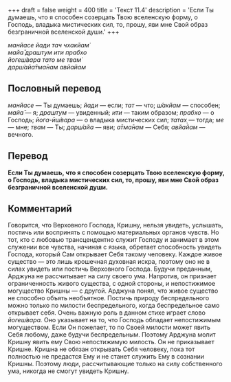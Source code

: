 +++
draft = false
weight = 400
title = 'Текст 11.4'
description = 'Если Ты думаешь, что я способен созерцать Твою вселенскую форму, о Господь, владыка мистических сил, то, прошу, яви мне Свой образ безграничной вселенской души.'
+++

_манйасе йади тач чхакйам̇  
майа̄ драшт̣ум ити прабхо  
йогеш́вара тато ме твам̇  
дарш́айа̄тма̄нам авйайам_

## Пословный перевод

_манйасе_ — Ты думаешь; _йади_ — если; _тат_ — что; _ш́акйам_ — способен; _майа̄_ — я; _драшт̣ум_ — увиденный; _ити_ — таким образом; _прабхо_ — о Господь; _йога_\-_ӣш́вара_ — о владыка мистических сил; _татах̣_ — тогда; _ме_ — мне; _твам_ — Ты; _дарш́айа_ — яви; _а̄тма̄нам_ — Себя; _авйайам_ — вечного.

## Перевод

**Если Ты думаешь, что я способен созерцать Твою вселенскую форму, о Господь, владыка мистических сил, то, прошу, яви мне Свой образ безграничной вселенской души.**

## Комментарий

Говорится, что Верховного Господа, Кришну, нельзя увидеть, услышать, постичь или воспринять с помощью материальных органов чувств. Но тот, кто с любовью трансцендентно служит Господу и занимает в этом служении все чувства, начиная с языка, обретает способность увидеть Господа, который Сам открывает Себя такому человеку. Каждое живое существо — это лишь крошечная духовная искра, поэтому оно не в силах увидеть или постичь Верховного Господа. Будучи преданным, Арджуна не рассчитывает на силу своего ума. Напротив, он признает ограниченность живого существа, с одной стороны, и непостижимое могущество Кришны — с другой. Арджуна понял, что живое существо не способно объять необъятное. Постичь природу беспредельного можно только по милости беспредельного, когда беспредельное само открывает себя. Очень важную роль в данном стихе играет слово _йогеш́вара._ Оно указывает на то, что Господь обладает непостижимым могуществом. Если Он пожелает, то по Своей милости может явить Себя любому, даже будучи беспредельным. Поэтому Арджуна молит Кришну явить ему Свою непостижимую милость. Он не приказывает Кришне. Кришна не обязан открывать Себя человеку, пока тот полностью не предастся Ему и не станет служить Ему в сознании Кришны. Поэтому люди, рассчитывающие только на силу собственного ума, никогда не смогут увидеть Кришну.
